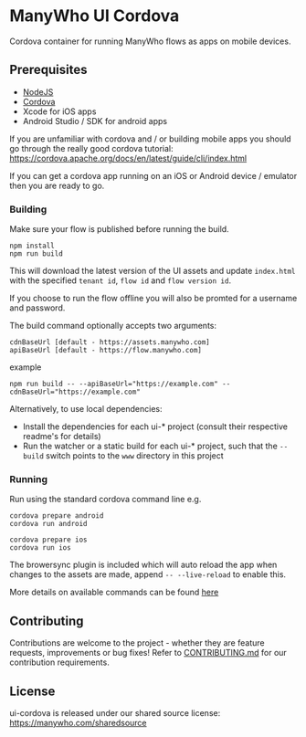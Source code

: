 # ManyWho UI Cordova

Cordova container for running ManyWho flows as apps on mobile devices.

## Prerequisites

* [NodeJS](https://nodejs.org/en/)
* [Cordova](https://cordova.apache.org/)
* Xcode for iOS apps
* Android Studio / SDK for android apps

If you are unfamiliar with cordova and / or building mobile apps you should go through the really good cordova tutorial: https://cordova.apache.org/docs/en/latest/guide/cli/index.html

If you can get a cordova app running on an iOS or Android device / emulator then you are ready to go.

### Building

Make sure your flow is published before running the build.

```
npm install
npm run build
```

This will download the latest version of the UI assets and update `index.html` with the specified `tenant id`, `flow id` and `flow version id`.

If you choose to run the flow offline you will also be promted for a username and password.

The build command optionally accepts two arguments:
```
cdnBaseUrl [default - https://assets.manywho.com]
apiBaseUrl [default - https://flow.manywho.com]
```
example 
```
npm run build -- --apiBaseUrl="https://example.com" --cdnBaseUrl="https://example.com"
```
Alternatively, to use local dependencies:

* Install the dependencies for each ui-* project (consult their respective readme's for details)
* Run the watcher or a static build for each ui-* project, such that the `--build` switch points to the `www` directory in this project

### Running

Run using the standard cordova command line e.g.

```
cordova prepare android
cordova run android

cordova prepare ios
cordova run ios
```

The browersync plugin is included which will auto reload the app when changes to the assets are made, append `-- --live-reload` to enable this.

More details on available commands can be found [here](https://cordova.apache.org/docs/en/latest/reference/cordova-cli/)

## Contributing

Contributions are welcome to the project - whether they are feature requests, improvements or bug fixes! Refer to 
[CONTRIBUTING.md](CONTRIBUTING.md) for our contribution requirements.

## License

ui-cordova is released under our shared source license: https://manywho.com/sharedsource